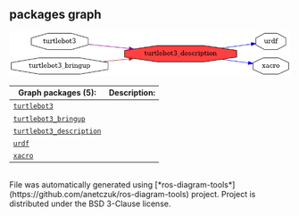 <!--
File was automatically generated using 'ros-diagram-tools' project.
Project is distributed under the BSD 3-Clause license.
-->

## packages graph

[![turtlebot3_description](turtlebot3_description.png "turtlebot3_description")](turtlebot3_description.png)

| Graph packages (5): | Description: |
| ----------------------------------- | ------------ |
| [`turtlebot3`](turtlebot3.html) |  |
| [`turtlebot3_bringup`](turtlebot3_bringup.html) |  |
| [`turtlebot3_description`](turtlebot3_description.html) |  |
| [`urdf`](urdf.html) |  |
| [`xacro`](xacro.html) |  |


</br>
File was automatically generated using [*ros-diagram-tools*](https://github.com/anetczuk/ros-diagram-tools) project.
Project is distributed under the BSD 3-Clause license.

